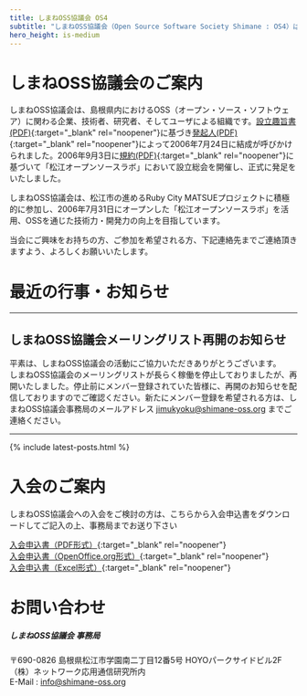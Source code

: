 ```yaml
---
title: しまねOSS協議会 OS4
subtitle: "しまねOSS協議会（Open Source Software Society Shimane : OS4）は、島根県内におけるOSS（オープン・ソース・ソフトウェア）に関わる企業、技術者、研究者、そしてユーザによる組織です。"
hero_height: is-medium
---
```


# しまねOSS協議会のご案内

しまねOSS協議会は、島根県内におけるOSS（オープン・ソース・ソフトウェア）に関わる企業、技術者、研究者、そしてユーザによる組織です。[設立趣旨書(PDF)](/files/syushisyo.pdf){:target="_blank" rel="noopener"}に基づき[発起人(PDF)](/files/hokkinin.pdf){:target="_blank" rel="noopener"}によって2006年7月24日に結成が呼びかけられました。2006年9月3日に[規約(PDF)](/files/kiyaku.pdf){:target="_blank" rel="noopener"}に基づいて「松江オープンソースラボ」において設立総会を開催し、正式に発足をいたしました。

しまねOSS協議会は、松江市の進めるRuby City MATSUEプロジェクトに積極的に参加し、2006年7月31日にオープンした「松江オープンソースラボ」を活用、OSSを通じた技術力・開発力の向上を目指しています。

当会にご興味をお持ちの方、ご参加を希望される方、下記連絡先までご連絡頂きますよう、よろしくお願いいたします。

# 最近の行事・お知らせ

---

## しまねOSS協議会メーリングリスト再開のお知らせ
平素は、しまねOSS協議会の活動にご協力いただきありがとうございます。  
しまねOSS協議会のメーリングリストが長らく稼働を停止しておりましたが、再開いたしました。停止前にメンバー登録されていた皆様に、再開のお知らせを配信しておりますのでご確認ください。新たにメンバー登録を希望される方は、しまねOSS協議会事務局のメールアドレス jimukyoku@shimane-oss.org までご連絡ください。

---

{% include latest-posts.html %}

# 入会のご案内

しまねOSS協議会への入会をご検討の方は、こちらから入会申込書をダウンロードしてご記入の上、事務局までお送り下さい

[入会申込書（PDF形式）](/files/nyukai.pdf){:target="_blank" rel="noopener"}  
[入会申込書（OpenOffice.org形式）](/files/nyukai.ods){:target="_blank" rel="noopener"}  
[入会申込書（Excel形式）](/files/nyukai.xls){:target="_blank" rel="noopener"}

# お問い合わせ

##### しまねOSS協議会 事務局  
〒690-0826 島根県松江市学園南二丁目12番5号 HOYOパークサイドビル2F  
（株）ネットワーク応用通信研究所内  
E-Mail : [info@shimane-oss.org](mailto:info@shimane-oss.org)